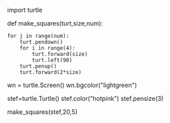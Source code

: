 import turtle

def make_squares(turt,size,num):
    
    for j in range(num):
        turt.pendown()
        for i in range(4):
            turt.forward(size)
            turt.left(90)
        turt.penup()
        turt.forward(2*size)

wn = turtle.Screen()
wn.bgcolor("lightgreen")

stef=turtle.Turtle()
stef.color("hotpink")
stef.pensize(3)


make_squares(stef,20,5)
